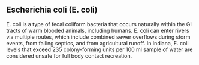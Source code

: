 ## Escherichia coli (E. coli)

E. coli is a type of fecal coliform bacteria that occurs naturally within the GI tracts of warm blooded animals, including humans. E. coli can enter rivers via multiple routes, which include combined sewer overflows during storm events, from failing septics, and from agricultural runoff. In Indiana, E. coli levels that exceed 235 colony-forming units per 100 ml sample of water are considered unsafe for full body contact recreation.